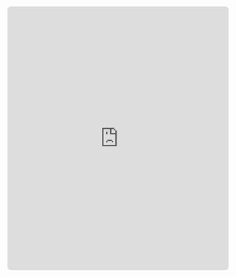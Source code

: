 <iframe 
  src="https://geminiuser727.github.io/" 
  width="100%" 
  height="600" 
  frameborder="0"
  style="border: none; border-radius: 8px;">
</iframe>
